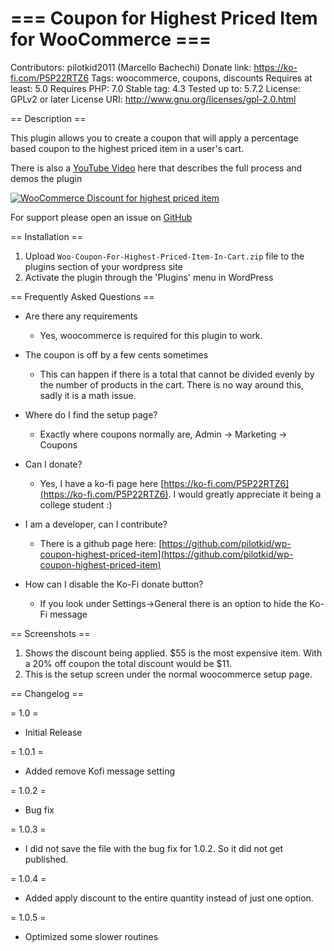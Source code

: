 # === Coupon for Highest Priced Item for WooCommerce ===
Contributors: pilotkid2011 (Marcello Bachechi)
Donate link: https://ko-fi.com/P5P22RTZ6
Tags: woocommerce, coupons, discounts
Requires at least: 5.0
Requires PHP: 7.0
Stable tag: 4.3
Tested up to: 5.7.2
License: GPLv2 or later
License URI: http://www.gnu.org/licenses/gpl-2.0.html

== Description ==

This plugin allows you to create a coupon that will apply a percentage based coupon to the highest priced item in a user's cart.

There is also a [YouTube Video](https://youtu.be/NRMhDG7-h_shttps://youtu.be/NRMhDG7-h_s) here that describes the full process and demos the plugin

[![WooCommerce Discount for highest priced item](http://img.youtube.com/vi/NRMhDG7-h_s/0.jpg)](http://www.youtube.com/watch?v=NRMhDG7-h_s "WooCommerce Discount")

For support please open an issue on [GitHub](https://github.com/pilotkid/wp-coupon-highest-priced-item/issues)

== Installation ==

1. Upload `Woo-Coupon-For-Highest-Priced-Item-In-Cart.zip` file to the plugins section of your wordpress site
2. Activate the plugin through the 'Plugins' menu in WordPress

== Frequently Asked Questions ==
- Are there any requirements
  - Yes, woocommerce is required for this plugin to work.



- The coupon is off by a few cents sometimes
  - This can happen if there is a total that cannot be divided evenly by the number of products in the cart. There is no way around this, sadly it is a math issue.



- Where do I find the setup page?
  - Exactly where coupons normally are, Admin -> Marketing -> Coupons



- Can I donate?
  - Yes, I have a ko-fi page here [https://ko-fi.com/P5P22RTZ6](https://ko-fi.com/P5P22RTZ6). I would greatly appreciate it being a college student :)



- I am a developer, can I contribute?
  - There is a github page here: [https://github.com/pilotkid/wp-coupon-highest-priced-item](https://github.com/pilotkid/wp-coupon-highest-priced-item)



- How can I disable the Ko-Fi donate button?
  - If you look under Settings->General there is an option to hide the Ko-Fi message



== Screenshots ==
1. Shows the discount being applied. $55 is the most expensive item. With a 20% off coupon the total discount would be $11.
2. This is the setup screen under the normal woocommerce setup page.

== Changelog ==

= 1.0 =
* Initial Release

= 1.0.1 =
* Added remove Kofi message setting

= 1.0.2 =
* Bug fix

= 1.0.3 =
* I did not save the file with the bug fix for 1.0.2. So it did not get published.

= 1.0.4 =
* Added apply discount to the entire quantity instead of just one option.

= 1.0.5 =
* Optimized some slower routines
